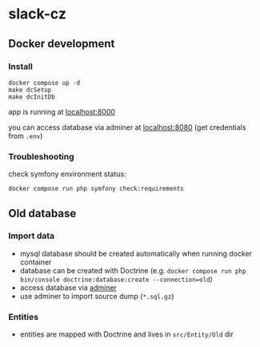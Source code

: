 # slack-cz

## Docker development

### Install
```
docker compose up -d
make dcSetup
make dcInitDb
```

app is running at [localhost:8000](http://localhost:8000)

you can access database via adminer at [localhost:8080](http://localhost:8080/?pgsql=database&username=app&db=app) (get credentials from `.env`)

### Troubleshooting
check symfony environment status:
```
docker compose run php symfony check:requirements
```

## Old database

### Import data
- mysql database should be created automatically when running docker container
- database can be created with Doctrine (e.g. `docker compose run php bin/console doctrine:database:create --connection=old`)
- access database via [adminer](http://localhost:8080/?server=mysql&username=root&db=old)
- use adminer to import source dump (`*.sql.gz`)

### Entities
- entities are mapped with Doctrine and lives in `src/Entity/Old` dir